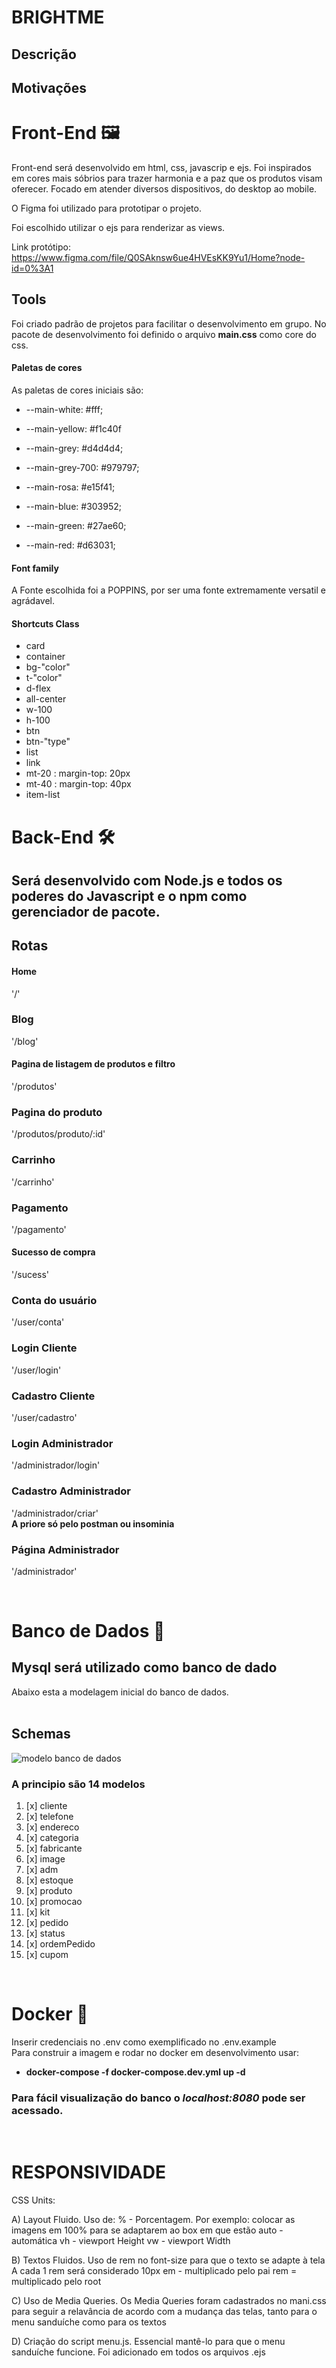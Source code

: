 # BRIGHTME

## Descrição

## Motivações

# Front-End 🖼️

Front-end será desenvolvido em html, css, javascrip e ejs.
Foi inspirados em cores mais sóbrios para trazer harmonia e a paz que os produtos visam oferecer. Focado em atender diversos dispositivos, do desktop ao mobile.

O Figma foi utilizado para prototipar o projeto.

Foi escolhido utilizar o ejs para renderizar as views.

Link protótipo: https://www.figma.com/file/Q0SAknsw6ue4HVEsKK9Yu1/Home?node-id=0%3A1

## Tools

Foi criado padrão de projetos para facilitar o desenvolvimento em grupo. No pacote de desenvolvimento foi definido o arquivo **main.css** como core do css.

#### Paletas de cores

As paletas de cores iniciais são:

- --main-white: #fff;

- --main-yellow: #f1c40f

- --main-grey: #d4d4d4;

- --main-grey-700: #979797;

- --main-rosa: #e15f41;

- --main-blue: #303952;

- --main-green: #27ae60;

- --main-red: #d63031;

#### Font family

A Fonte escolhida foi a POPPINS, por ser uma fonte extremamente versatil e agrádavel.

#### Shortcuts Class

- card
- container
- bg-"color"
- t-"color"
- d-flex
- all-center
- w-100
- h-100
- btn
- btn-"type"
- list
- link
- mt-20 : margin-top: 20px
- mt-40 : margin-top: 40px
- item-list

# Back-End 🛠️

## Será desenvolvido com Node.js e todos os poderes do Javascript e o npm como gerenciador de pacote.


## Rotas

#### Home

'/'
### Blog

'/blog'

#### Pagina de listagem de produtos e filtro

'/produtos'
### Pagina do produto
'/produtos/produto/:id'
### Carrinho
'/carrinho'
### Pagamento
'/pagamento'

#### Sucesso de compra
'/sucess'
### Conta do usuário
'/user/conta'
### Login Cliente
'/user/login'
### Cadastro Cliente
'/user/cadastro'

### Login Administrador
'/administrador/login'

### Cadastro Administrador
'/administrador/criar' <br>
**A priore só pelo postman ou insominia**

### Página Administrador
'/administrador'

<br>

# Banco de Dados 🎲
## Mysql será utilizado como banco de dado
Abaixo esta a modelagem inicial do banco de dados. <br> <br>

## Schemas
![modelo banco de dados](./public/image/readme/DER.png)


### A principio são 14 modelos

1.  [x] cliente
2.  [x] telefone
3.  [x] endereco
4.  [x] categoria
5.  [x] fabricante
6.  [x] image
7.  [x] adm
8.  [x] estoque
9.  [x] produto
10. [x] promocao
11. [x] kit
12. [x] pedido
13. [x] status
13. [x] ordemPedido
14. [x] cupom

<br>

# Docker  🐋

Inserir credenciais no .env como exemplificado no .env.example <br>
Para construir a imagem e rodar no docker em desenvolvimento usar: <br>
* **docker-compose -f docker-compose.dev.yml up -d** 
### Para fácil visualização do banco o _localhost:8080_ pode ser acessado.
<br>

# RESPONSIVIDADE

CSS Units:

A) Layout Fluido. Uso de:
% - Porcentagem. Por exemplo: colocar as imagens em 100% para se adaptarem ao box em que estão
auto - automática
vh - viewport Height
vw - viewport Width

B) Textos Fluidos. Uso de rem no font-size para que o texto se adapte à tela
A cada 1 rem será considerado 10px
em - multiplicado pelo pai
rem = multiplicado pelo root

C) Uso de Media Queries. Os Media Queries foram cadastrados no mani.css para seguir a relavância de acordo com a mudança das telas, tanto para o menu sanduíche como para os textos

D) Criação do script menu.js. Essencial mantê-lo para que o menu sanduíche funcione. Foi adicionado em todos os arquivos .ejs


